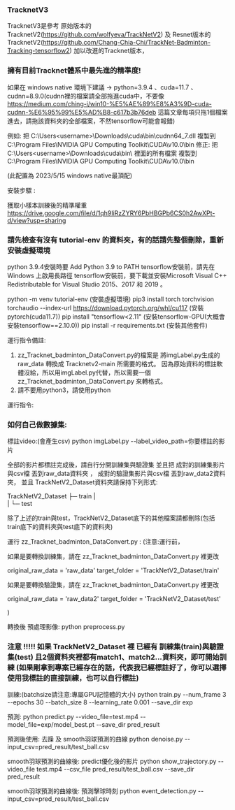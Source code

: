 ### TracknetV3

TracknetV3是參考
原始版本的TracknetV2(https://github.com/wolfyeva/TrackNetV2)
及
Resnet版本的TracknetV2(https://github.com/Chang-Chia-Chi/TrackNet-Badminton-Tracking-tensorflow2)
加以改進的Tracknet版本，

### 擁有目前Tracknet體系中最先進的精準度!





如果在 windows native 環境下建議 -> python=3.9.4 、cuda=11.7 、cudnn=8.9.0(cudnn裡的檔案請全部拖進cuda中，不要像 https://medium.com/ching-i/win10-%E5%AE%89%E8%A3%9D-cuda-cudnn-%E6%95%99%E5%AD%B8-c617b3b76deb 這篇文章每項只拖1個檔案進去，請拖該資料夾的全部檔案，不然tensorflow可能會報錯) 

例如: 把 C:\Users\<username>\Downloads\cuda\bin\cudnn64_7.dll 複製到 C:\Program Files\NVIDIA GPU Computing Toolkit\CUDA\v10.0\bin
修正: 把 C:\Users\<username>\Downloads\cuda\bin\ 裡面的所有檔案 複製到 C:\Program Files\NVIDIA GPU Computing Toolkit\CUDA\v10.0\bin

(此配置為 2023/5/15 windows native最頂配)

安裝步驟 : 

獲取小樣本訓練後的精準權重
https://drive.google.com/file/d/1qh9IiRzZYRY6PbHBGPb6CS0h2AwXPt-d/view?usp=sharing

### 請先檢查有沒有 tutorial-env 的資料夾，有的話請先整個刪除，重新安裝虛擬環境
python 3.9.4安裝時要 Add Python 3.9 to PATH
tensorflow安裝前，請先在 Windows 上啟用長路徑
tensorflow安裝前，要下載並安裝Microsoft Visual C++ Redistributable for Visual Studio 2015、2017 和 2019 。

python -m venv tutorial-env                                                                              (安裝虛擬環境)
pip3 install torch torchvision torchaudio --index-url https://download.pytorch.org/whl/cu117             (安裝pytorch(cuda11.7))
pip install "tensorflow<2.11"                                                                            (安裝tensorflow-GPU(大概會安裝tensorflow==2.10.0))
pip install -r requirements.txt                                                                          (安裝其他套件)



運行指令備註:
1. zz_Tracknet_badminton_DataConvert.py的檔案是 將imgLabel.py生成的raw_data 轉換成 Tracknetv2-main 所需要的格式。
因為原始資料的標註軟體沒給，所以用imgLabel.py代替，所以需要一個 zz_Tracknet_badminton_DataConvert.py 來轉格式。
2. 請不要用python3，請使用python



運行指令:

### 如何自己做數據集:

標註video:(會產生csv)
python imgLabel.py --label_video_path=你要標註的影片

全部的影片都標註完成後，請自行分開訓練集與驗證集 並且把 成對的訓練集影片與csv檔 丟到raw_data資料夾 ， 成對的驗證集影片與csv檔 丟到raw_data2資料夾，
並且 TrackNetV2_Dataset資料夾請保持下列形式:

TrackNetV2_Dataset
            ├─ train
            |    
            |
            └─ test

除了上述的train與test，TrackNetV2_Dataset底下的其他檔案請都刪除(包括train底下的資料夾與test底下的資料夾)

運行 zz_Tracknet_badminton_DataConvert.py : 
(注意:運行前，

如果是要轉換訓練集，請在 zz_Tracknet_badminton_DataConvert.py 裡更改

original_raw_data = 'raw_data'
target_folder = 'TrackNetV2_Dataset/train'

如果是要轉換驗證集，請在 zz_Tracknet_badminton_DataConvert.py 裡更改

original_raw_data = 'raw_data2'
target_folder = 'TrackNetV2_Dataset/test'

)

轉換後 預處理影像:
python preprocess.py

### 注意 !!!!! 如果 TrackNetV2_Dataset 裡 已經有 訓練集(train)與驗證集(test) 且2個資料夾裡都有match1、match2...資料夾，即可開始訓練 (如果剛拿到專案已經存在的話，代表我已經標註好了，你可以選擇使用我標註的直接訓練，也可以自行標註)

訓練:(batchsize請注意:專屬GPU記憶體的大小)
python train.py --num_frame 3 --epochs 30 --batch_size 8 --learning_rate 0.001 --save_dir exp

預測:
python predict.py --video_file=test.mp4 --model_file=exp/model_best.pt --save_dir pred_result

預測後使用: 去躁 及 smooth羽球預測的曲線
python denoise.py --input_csv=pred_result/test_ball.csv

smooth羽球預測的曲線後: predict優化後的影片
python show_trajectory.py --video_file test.mp4 --csv_file pred_result/test_ball.csv --save_dir pred_result

smooth羽球預測的曲線後: 預測擊球時刻
python event_detection.py --input_csv=pred_result/test_ball.csv